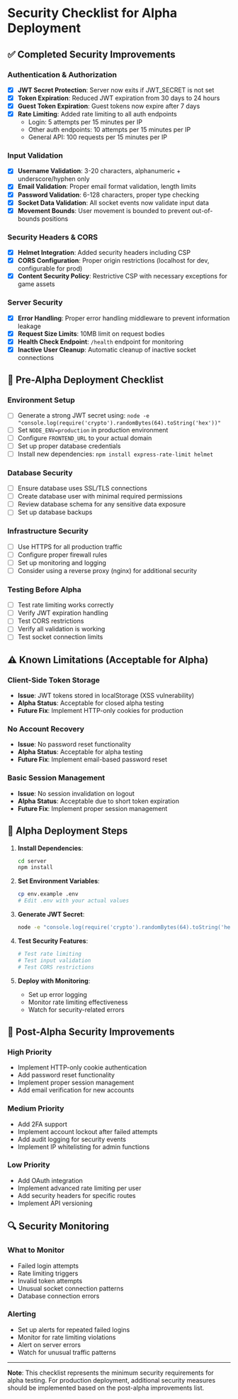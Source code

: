 # Security Checklist for Alpha Deployment

## ✅ Completed Security Improvements

### Authentication & Authorization
- [x] **JWT Secret Protection**: Server now exits if JWT_SECRET is not set
- [x] **Token Expiration**: Reduced JWT expiration from 30 days to 24 hours
- [x] **Guest Token Expiration**: Guest tokens now expire after 7 days
- [x] **Rate Limiting**: Added rate limiting to all auth endpoints
  - Login: 5 attempts per 15 minutes per IP
  - Other auth endpoints: 10 attempts per 15 minutes per IP
  - General API: 100 requests per 15 minutes per IP

### Input Validation
- [x] **Username Validation**: 3-20 characters, alphanumeric + underscore/hyphen only
- [x] **Email Validation**: Proper email format validation, length limits
- [x] **Password Validation**: 6-128 characters, proper type checking
- [x] **Socket Data Validation**: All socket events now validate input data
- [x] **Movement Bounds**: User movement is bounded to prevent out-of-bounds positions

### Security Headers & CORS
- [x] **Helmet Integration**: Added security headers including CSP
- [x] **CORS Configuration**: Proper origin restrictions (localhost for dev, configurable for prod)
- [x] **Content Security Policy**: Restrictive CSP with necessary exceptions for game assets

### Server Security
- [x] **Error Handling**: Proper error handling middleware to prevent information leakage
- [x] **Request Size Limits**: 10MB limit on request bodies
- [x] **Health Check Endpoint**: `/health` endpoint for monitoring
- [x] **Inactive User Cleanup**: Automatic cleanup of inactive socket connections

## 🔧 Pre-Alpha Deployment Checklist

### Environment Setup
- [ ] Generate a strong JWT secret using: `node -e "console.log(require('crypto').randomBytes(64).toString('hex'))"`
- [ ] Set `NODE_ENV=production` in production environment
- [ ] Configure `FRONTEND_URL` to your actual domain
- [ ] Set up proper database credentials
- [ ] Install new dependencies: `npm install express-rate-limit helmet`

### Database Security
- [ ] Ensure database uses SSL/TLS connections
- [ ] Create database user with minimal required permissions
- [ ] Review database schema for any sensitive data exposure
- [ ] Set up database backups

### Infrastructure Security
- [ ] Use HTTPS for all production traffic
- [ ] Configure proper firewall rules
- [ ] Set up monitoring and logging
- [ ] Consider using a reverse proxy (nginx) for additional security

### Testing Before Alpha
- [ ] Test rate limiting works correctly
- [ ] Verify JWT expiration handling
- [ ] Test CORS restrictions
- [ ] Verify all validation is working
- [ ] Test socket connection limits

## ⚠️ Known Limitations (Acceptable for Alpha)

### Client-Side Token Storage
- **Issue**: JWT tokens stored in localStorage (XSS vulnerability)
- **Alpha Status**: Acceptable for closed alpha testing
- **Future Fix**: Implement HTTP-only cookies for production

### No Account Recovery
- **Issue**: No password reset functionality
- **Alpha Status**: Acceptable for alpha testing
- **Future Fix**: Implement email-based password reset

### Basic Session Management
- **Issue**: No session invalidation on logout
- **Alpha Status**: Acceptable due to short token expiration
- **Future Fix**: Implement proper session management

## 🚀 Alpha Deployment Steps

1. **Install Dependencies**:
   ```bash
   cd server
   npm install
   ```

2. **Set Environment Variables**:
   ```bash
   cp env.example .env
   # Edit .env with your actual values
   ```

3. **Generate JWT Secret**:
   ```bash
   node -e "console.log(require('crypto').randomBytes(64).toString('hex'))"
   ```

4. **Test Security Features**:
   ```bash
   # Test rate limiting
   # Test input validation
   # Test CORS restrictions
   ```

5. **Deploy with Monitoring**:
   - Set up error logging
   - Monitor rate limiting effectiveness
   - Watch for security-related errors

## 📝 Post-Alpha Security Improvements

### High Priority
- Implement HTTP-only cookie authentication
- Add password reset functionality
- Implement proper session management
- Add email verification for new accounts

### Medium Priority
- Add 2FA support
- Implement account lockout after failed attempts
- Add audit logging for security events
- Implement IP whitelisting for admin functions

### Low Priority
- Add OAuth integration
- Implement advanced rate limiting per user
- Add security headers for specific routes
- Implement API versioning

## 🔍 Security Monitoring

### What to Monitor
- Failed login attempts
- Rate limiting triggers
- Invalid token attempts
- Unusual socket connection patterns
- Database connection errors

### Alerting
- Set up alerts for repeated failed logins
- Monitor for rate limiting violations
- Alert on server errors
- Watch for unusual traffic patterns

---

**Note**: This checklist represents the minimum security requirements for alpha testing. For production deployment, additional security measures should be implemented based on the post-alpha improvements list. 